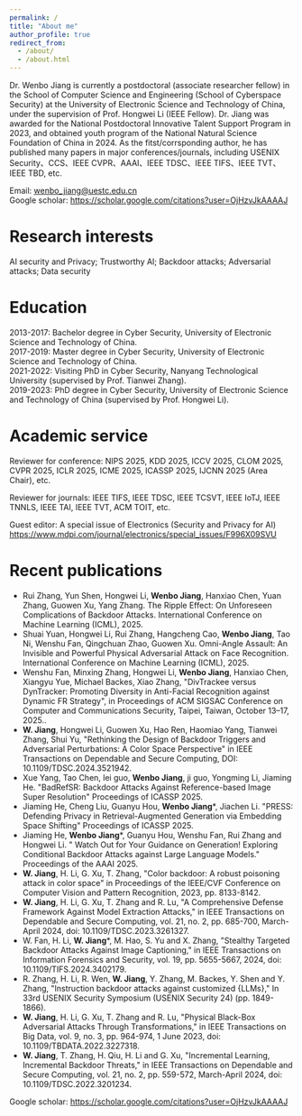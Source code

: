 ```yaml
---
permalink: /
title: "About me"
author_profile: true
redirect_from: 
  - /about/
  - /about.html
---
```


Dr. Wenbo Jiang is currently a postdoctoral (associate researcher fellow) in the School of Computer Science and Engineering (School of Cyberspace Security) at the University of Electronic Science and Technology of China, under the supervision of Prof. Hongwei Li (IEEE Fellow). Dr. Jiang was awarded for the National Postdoctoral Innovative Talent Support Program in 2023, and obtained youth program of the National Natural Science Foundation of China in 2024. As the fitst/corrsponding author, he has published many papers in major conferences/journals, including USENIX Security、CCS、IEEE CVPR、AAAI、IEEE TDSC、IEEE TIFS、IEEE TVT、IEEE TBD, etc. 

Email: wenbo_jiang@uestc.edu.cn<br>
Google scholar: https://scholar.google.com/citations?user=OjHzvJkAAAAJ

Research interests
======
AI security and Privacy; Trustworthy AI; Backdoor attacks; Adversarial attacks; Data security

Education
======
2013-2017: Bachelor degree in Cyber Security, University of Electronic Science and Technology of China.<br>
2017-2019: Master degree in Cyber Security, University of Electronic Science and Technology of China.<br>
2021-2022: Visiting PhD in Cyber Security, Nanyang Technological University (supervised by Prof. Tianwei Zhang).<br>
2019-2023: PhD degree in Cyber Security, University of Electronic Science and Technology of China (supervised by Prof. Hongwei Li).<br>

Academic service
======
Reviewer for conference: NIPS 2025, KDD 2025, ICCV 2025, CLOM 2025, CVPR 2025, ICLR 2025, ICME 2025, ICASSP 2025, IJCNN 2025 (Area Chair), etc.

Reviewer for journals: IEEE TIFS, IEEE TDSC, IEEE TCSVT, IEEE IoTJ, IEEE TNNLS, IEEE TAI, IEEE TVT, ACM TOIT, etc.

Guest editor: A special issue of Electronics (Security and Privacy for AI)  https://www.mdpi.com/journal/electronics/special_issues/F996X09SVU

Recent publications
======
+ Rui Zhang, Yun Shen, Hongwei Li, **Wenbo Jiang**, Hanxiao Chen, Yuan Zhang, Guowen Xu, Yang Zhang. The Ripple Effect: On Unforeseen Complications of Backdoor Attacks. International Conference on Machine Learning (ICML), 2025.<br>
+ Shuai Yuan, Hongwei Li, Rui Zhang, Hangcheng Cao, **Wenbo Jiang**, Tao Ni, Wenshu Fan, Qingchuan Zhao, Guowen Xu. Omni-Angle Assault: An Invisible and Powerful Physical Adversarial Attack on Face Recognition. International Conference on Machine Learning (ICML), 2025.<br>
+ Wenshu Fan, Minxing Zhang, Hongwei Li, **Wenbo Jiang**, Hanxiao Chen, Xiangyu Yue, Michael Backes, Xiao Zhang, "DivTrackee versus DynTracker: Promoting Diversity in Anti-Facial Recognition against Dynamic FR Strategy", in Proceedings of ACM SIGSAC Conference on Computer and Communications Security, Taipei, Taiwan, October 13–17, 2025..<br>
+ **W. Jiang**, Hongwei Li, Guowen Xu, Hao Ren, Haomiao Yang, Tianwei Zhang, Shui Yu, "Rethinking the Design of Backdoor Triggers and Adversarial Perturbations: A Color Space Perspective" in IEEE Transactions on Dependable and Secure Computing, DOI: 10.1109/TDSC.2024.3521942.<br>
+ Xue Yang, Tao Chen, lei guo, **Wenbo Jiang**, ji guo, Yongming Li, Jiaming He. "BadRefSR: Backdoor Attacks Against Reference-based Image Super Resolution" Proceedings of ICASSP 2025.<br>
+ Jiaming He, Cheng Liu, Guanyu Hou, **Wenbo Jiang***, Jiachen Li. "PRESS: Defending Privacy in Retrieval-Augmented Generation via Embedding Space Shifting" Proceedings of ICASSP 2025.<br>
+ Jiaming He, **Wenbo Jiang***, Guanyu Hou, Wenshu Fan, Rui Zhang and Hongwei Li. " Watch Out for Your Guidance on Generation! Exploring Conditional Backdoor Attacks against Large Language Models." Proceedings of the AAAI 2025.<br>
+ **W. Jiang**, H. Li, G. Xu, T. Zhang, "Color backdoor: A robust poisoning attack in color space" in Proceedings of the IEEE/CVF Conference on Computer Vision and Pattern Recognition, 2023, pp. 8133-8142.<br>
+ **W. Jiang**, H. Li, G. Xu, T. Zhang and R. Lu, "A Comprehensive Defense Framework Against Model Extraction Attacks," in IEEE Transactions on Dependable and Secure Computing, vol. 21, no. 2, pp. 685-700, March-April 2024, doi: 10.1109/TDSC.2023.3261327.<br>
+ W. Fan, H. Li, **W. Jiang***, M. Hao, S. Yu and X. Zhang, "Stealthy Targeted Backdoor Attacks Against Image Captioning," in IEEE Transactions on Information Forensics and Security, vol. 19, pp. 5655-5667, 2024, doi: 10.1109/TIFS.2024.3402179.<br>
+ R. Zhang, H. Li, R. Wen, **W. Jiang**, Y. Zhang, M. Backes, Y. Shen and Y. Zhang, "Instruction backdoor attacks against customized {LLMs}," In 33rd USENIX Security Symposium (USENIX Security 24) (pp. 1849-1866).<br>
+ **W. Jiang**, H. Li, G. Xu, T. Zhang and R. Lu, "Physical Black-Box Adversarial Attacks Through Transformations," in IEEE Transactions on Big Data, vol. 9, no. 3, pp. 964-974, 1 June 2023, doi: 10.1109/TBDATA.2022.3227318.<br>
+ **W. Jiang**, T. Zhang, H. Qiu, H. Li and G. Xu, "Incremental Learning, Incremental Backdoor Threats," in IEEE Transactions on Dependable and Secure Computing, vol. 21, no. 2, pp. 559-572, March-April 2024, doi: 10.1109/TDSC.2022.3201234.<br>


Google scholar: https://scholar.google.com/citations?user=OjHzvJkAAAAJ



